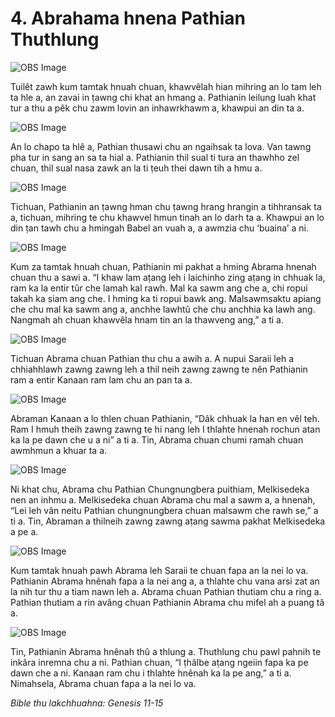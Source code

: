 # 4. Abrahama hnena Pathian Thuthlung #

![OBS Image](https://cdn.door43.org/obs/jpg/360px/obs-en-04-01.jpg)

Tuilêt zawh kum tamtak hnuah chuan, khawvêlah hian mihring an lo tam leh ta hle a, an zavai in ṭawng chi khat an hmang a. Pathianin leilung luah khat tur a thu a pêk chu zawm lovin an inhawrkhawm a, khawpui an din ta a.

![OBS Image](https://cdn.door43.org/obs/jpg/360px/obs-en-04-02.jpg)

An lo chapo ta hlê a, Pathian thusawi chu an ngaihsak ta lova. Van tawng pha tur in sang an sa ta hial a. Pathianin thil sual ti tura an thawhho zel chuan, thil sual nasa zawk an la ti ṭeuh thei dawn tih a hmu a.

![OBS Image](https://cdn.door43.org/obs/jpg/360px/obs-en-04-03.jpg)

Tichuan, Pathianin an ṭawng hman chu ṭawng hrang hrangin a tihhransak ta a, tichuan, mihring te chu khawvel hmun tinah an lo darh ta a. Khawpui an lo din ṭan tawh chu a hmingah Babel an vuah a, a awmzia chu ‘buaina’ a ni.

![OBS Image](https://cdn.door43.org/obs/jpg/360px/obs-en-04-04.jpg)

Kum za tamtak hnuah chuan, Pathianin mi pakhat a hming Abrama hnenah chuan thu a sawi a. “I khaw lam aṭang leh i laichinho zing aṭang in chhuak la, ram ka la entir tûr che lamah kal rawh. Mal ka sawm ang che a, chi ropui takah ka siam ang che. I hming ka ti ropui bawk ang. Malsawmsaktu apiang che chu mal ka sawm ang a, anchhe lawhtû che chu anchhia ka lawh ang. Nangmah ah chuan khawvêla hnam tin an la thawveng ang,” a ti a.

![OBS Image](https://cdn.door43.org/obs/jpg/360px/obs-en-04-05.jpg)

Tichuan Abrama chuan Pathian thu chu a awih a. A nupui Saraii leh a chhiahhlawh zawng zawng leh a thil neih zawng zawng te nên Pathianin ram a entir Kanaan ram lam chu an pan ta a.

![OBS Image](https://cdn.door43.org/obs/jpg/360px/obs-en-04-06.jpg)

Abraman Kanaan a lo thlen chuan Pathianin, “Dâk chhuak la han en vêl teh. Ram I hmuh theih zawng zawng te hi nang leh I thlahte hnenah rochun atan ka la pe dawn che u a ni” a ti a. Tin, Abrama chuan chumi ramah chuan awmhmun a khuar ta a.

![OBS Image](https://cdn.door43.org/obs/jpg/360px/obs-en-04-07.jpg)

Ni khat chu, Abrama chu Pathian Chungnungbera puithiam, Melkisedeka nen an inhmu a. Melkisedeka chuan Abrama chu mal a sawm a, a hnenah, “Lei leh vân neitu Pathian chungnungbera chuan malsawm che rawh se,” a ti a. Tin, Abraman a thilneih zawng zawng aṭang sawma pakhat Melkisedeka a pe a.

![OBS Image](https://cdn.door43.org/obs/jpg/360px/obs-en-04-08.jpg)

Kum tamtak hnuah pawh Abrama leh Saraii te chuan fapa an la nei lo va. Pathianin Abrama hnênah fapa a la nei ang a, a thlahte chu vana arsi zat an la nih tur thu a tiam nawn leh a. Abrama chuan Pathian thutiam chu a ring a. Pathian thutiam a rin avâng chuan Pathianin Abrama chu mifel ah a puang tâ a.

![OBS Image](https://cdn.door43.org/obs/jpg/360px/obs-en-04-09.jpg)

Tin, Pathianin Abrama hnênah thû a thlung a. Thuthlung chu pawl pahnih te inkâra inremna chu a ni. Pathian chuan, “I ṭhâlbe aṭang ngeiin fapa ka pe dawn che a ni. Kanaan ram chu i thlahte hnênah ka la pe ang,” a ti a. Nimahsela, Abrama chuan fapa a la nei lo va.

_Bible thu lakchhuahna: Genesis 11-15_

